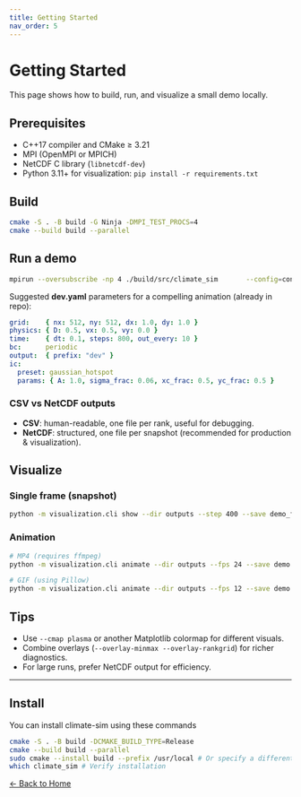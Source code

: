 ```yaml
---
title: Getting Started
nav_order: 5
---
```


# Getting Started

This page shows how to build, run, and visualize a small demo locally.

## Prerequisites

- C++17 compiler and CMake ≥ 3.21
- MPI (OpenMPI or MPICH)
- NetCDF C library (`libnetcdf-dev`)
- Python 3.11+ for visualization: `pip install -r requirements.txt`

## Build

```bash
cmake -S . -B build -G Ninja -DMPI_TEST_PROCS=4
cmake --build build --parallel
```

## Run a demo

```bash
mpirun --oversubscribe -np 4 ./build/src/climate_sim       --config=configs/dev.yaml       --output.format=netcdf
```

Suggested **dev.yaml** parameters for a compelling animation (already in repo):

```yaml
grid:    { nx: 512, ny: 512, dx: 1.0, dy: 1.0 }
physics: { D: 0.5, vx: 0.5, vy: 0.0 }
time:    { dt: 0.1, steps: 800, out_every: 10 }
bc:      periodic
output:  { prefix: "dev" }
ic:
  preset: gaussian_hotspot
  params: { A: 1.0, sigma_frac: 0.06, xc_frac: 0.5, yc_frac: 0.5 }
```

### CSV vs NetCDF outputs

- **CSV**: human-readable, one file per rank, useful for debugging.  
- **NetCDF**: structured, one file per snapshot (recommended for production & visualization).  

## Visualize

### Single frame (snapshot)
```bash
python -m visualization.cli show --dir outputs --step 400 --save demo_frame.png --overlay-minmax
```

### Animation
```bash
# MP4 (requires ffmpeg)
python -m visualization.cli animate --dir outputs --fps 24 --save demo.mp4 --overlay-minmax

# GIF (using Pillow)
python -m visualization.cli animate --dir outputs --fps 12 --save demo.gif --writer pillow
```

## Tips

- Use `--cmap plasma` or another Matplotlib colormap for different visuals.  
- Combine overlays (`--overlay-minmax --overlay-rankgrid`) for richer diagnostics.  
- For large runs, prefer NetCDF output for efficiency.  

---

## Install

You can install climate-sim using these commands
```bash
cmake -S . -B build -DCMAKE_BUILD_TYPE=Release
cmake --build build --parallel
sudo cmake --install build --prefix /usr/local # Or specify a different folder
which climate_sim # Verify installation
```

[← Back to Home](index.md)